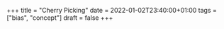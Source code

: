 +++
title = "Cherry Picking"
date = 2022-01-02T23:40:00+01:00
tags = ["bias", "concept"]
draft = false
+++
